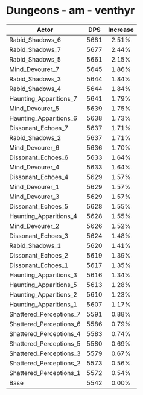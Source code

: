 # Dungeons - am - venthyr
| Actor | DPS | Increase |
|---|:---:|:---:|
|Rabid_Shadows_6|5681|2.51%|
|Rabid_Shadows_7|5677|2.44%|
|Rabid_Shadows_5|5661|2.15%|
|Mind_Devourer_7|5645|1.86%|
|Rabid_Shadows_3|5644|1.84%|
|Rabid_Shadows_4|5644|1.84%|
|Haunting_Apparitions_7|5641|1.79%|
|Mind_Devourer_5|5639|1.75%|
|Haunting_Apparitions_6|5638|1.73%|
|Dissonant_Echoes_7|5637|1.71%|
|Rabid_Shadows_2|5637|1.71%|
|Mind_Devourer_6|5636|1.70%|
|Dissonant_Echoes_6|5633|1.64%|
|Mind_Devourer_4|5633|1.64%|
|Dissonant_Echoes_4|5629|1.57%|
|Mind_Devourer_1|5629|1.57%|
|Mind_Devourer_3|5629|1.57%|
|Dissonant_Echoes_5|5628|1.55%|
|Haunting_Apparitions_4|5628|1.55%|
|Mind_Devourer_2|5626|1.52%|
|Dissonant_Echoes_3|5624|1.48%|
|Rabid_Shadows_1|5620|1.41%|
|Dissonant_Echoes_2|5619|1.39%|
|Dissonant_Echoes_1|5617|1.35%|
|Haunting_Apparitions_3|5616|1.34%|
|Haunting_Apparitions_5|5613|1.28%|
|Haunting_Apparitions_2|5610|1.23%|
|Haunting_Apparitions_1|5607|1.17%|
|Shattered_Perceptions_7|5591|0.88%|
|Shattered_Perceptions_6|5586|0.79%|
|Shattered_Perceptions_4|5583|0.74%|
|Shattered_Perceptions_5|5580|0.69%|
|Shattered_Perceptions_3|5579|0.67%|
|Shattered_Perceptions_2|5573|0.56%|
|Shattered_Perceptions_1|5572|0.54%|
|Base|5542|0.00%|
